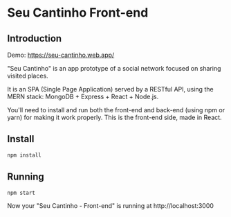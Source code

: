 # Seu Cantinho Front-end

## Introduction

Demo: https://seu-cantinho.web.app/

"Seu Cantinho" is an app prototype of a social network focused on sharing visited places. 

It is an SPA (Single Page Application) served by a RESTful API, using the MERN stack: MongoDB + Express + React + Node.js.

You'll need to install and run both the front-end and back-end (using npm or yarn) for making it work properly.
This is the front-end side, made in React.

## Install

```sh
npm install
```

## Running

```sh
npm start
```

Now your "Seu Cantinho - Front-end" is running at http://localhost:3000

